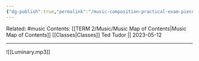 ```yaml
---
{"dg-publish":true,"permalink":"/music-composition-practical-exam-pieces/"}
---
```


Related: #music
Contents: [[TERM 2/Music/Music Map of Contents\|Music Map of Contents]]
[[Classes\|Classes]]
Ted Tudor || 2023-05-12
***
![[Luminary.mp3]]

